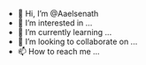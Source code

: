 - 👋 Hi, I’m @Aaelsenath
- 👀 I’m interested in ...
- 🌱 I’m currently learning ...
- 💞️ I’m looking to collaborate on ...
- 📫 How to reach me ...

<!---
Aaelsenath/Aaelsenath is a ✨ special ✨ repository because its `README.md` (this file) appears on your GitHub profile.
You can click the Preview link to take a look at your changes.
--->
